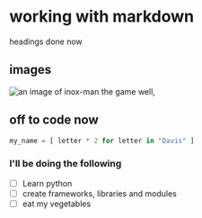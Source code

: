 # working with markdown
headings done now
## images
![an image of inox-man the game](https://developerdavis.netlify.app/public/images/game.png)
well, 
## off to code now
``` python
my_name = [ letter * 2 for letter in "Davis" ]
```
### I'll be doing the following
- [ ] Learn python
- [ ] create frameworks, libraries and modules
- [ ] eat my vegetables
